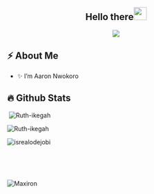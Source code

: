 <h2 align="center">Hello there<img src = "https://raw.githubusercontent.com/MartinHeinz/MartinHeinz/master/wave.gif" width = 30px></h2>

<!-- Animation Typing -->

<p align="center">
  <a href="https://github.com/DenverCoder1/readme-typing-svg"><img src="https://readme-typing-svg.herokuapp.com?font=Fira+Code&pause=1100&width=500&lines=I'm+Aaron+Nwokoro.;I'm+a+Backend+Developer,+Software+Engineer;"></a>
</p>

<!-- Animation Typing: END -->


<!-- Profile Views

<p align="left">
  <img src="https://komarev.com/ghpvc/?username=Maxiron&label=Profile%20views&color=0e75b6&style=flat" alt="isrealodejobi" />
</p>

Profile Views: END -->



<!--Image Gif
<img  src="https://user-images.githubusercontent.com/105108549/190127191-945c97b4-f2e8-47fe-b1da-ff678d31c0ed.gif" height="290px" align="right" />

About me section -->

<h2>⚡️ About Me</h2>

<ul>
  <li>✨ I’m Aaron Nwokoro </li>
  <!---
  <li>🔭  I bring my strong aptitude for analytical thinking, disciplined problem-solving, collaborative style, and strong communication skills.</a>
  
  <li>💬 I'm passionate about building sustainable tech communities, especially in the Open-Source space.</li>
  
  <li>🎉🌱 Fun Fact : I love contributing to open source project, and i'm also a  <a href="https://stars.github.com/profiles/ruth-ikegah/">Github star</li>
-->
</ul>

<!-- About me section: END -->

<!-- Conecct section 

<h2>Connect with me</h3>
    <p>
       <a href="https://www.linkedin.com/in/ruth-ikegah/"><img src="https://img.shields.io/badge/-Ruth%20Ikegah%20-blue?style=plastic&amp;labelColor=blue&amp;logo=LinkedIn&amp;link=www.linkedin.com/in/adeoluwa-agbakosi-687023219" alt="LinkedIn Badge"></a> 
       <a href="https://twitter.com/IkegahRuth/"><img src="https://img.shields.io/badge/-IkegahRuth-informational?style=plastic&amp;labelColor=informational&amp;logo=Twitter&amp;link=https://twitter.com/Dev_180Memes" alt="Twitter Badge"></a>
        <a href="mailto:ruthikegah1@gmail.com"><img src="https://img.shields.io/badge/-Ruth%20Ikegah-fff?style=plastic&amp;labelColor=fff&amp;logo=Gmail&amp;link=mailto:adeoluwaagbakosi@gmail.com" alt="Gmail Badge"></a> */
   </p>
   
 Conecct section: END -->


<!-- Github Stats -->


## :fire: Github Stats


<p>&nbsp;<img align="center" src="https://github-readme-stats.vercel.app/api?username=Maxiron&show_icons=true&locale=en&theme=tokyonight" alt="Ruth-ikegah" /></p>

<p><img align="center" src="https://github-readme-streak-stats.herokuapp.com/?user=Maxiron&&theme=tokyonight" alt="Ruth-ikegah" /></p>


<!-- Github Stats: END -->

<!---
**You can check out my blog here**
- [My blog](https://cakebaby.dev/)

-->
<p align="left">
  <img src="https://komarev.com/ghpvc/?username=Aaron-Nwokoro&label=Profile%20views&color=0e75b6&style=flat" alt="isrealodejobi" />
</p>

<br>
<br> 
<br> 

 <p><img align="center" src="https://github-readme-stats.vercel.app/api/top-langs?username=Maxiron &show_icons=true&locale=en&layout=compact" alt="Maxiron" /></p>
